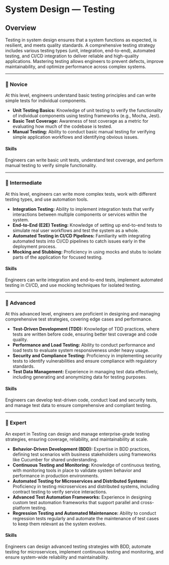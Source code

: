 # System Design — **Testing**

## Overview
Testing in system design ensures that a system functions as expected, is resilient, and meets quality standards. A comprehensive testing strategy includes various testing types (unit, integration, end-to-end), automated testing, and CI/CD integration to deliver reliable and high-quality applications. Mastering testing allows engineers to prevent defects, improve maintainability, and optimize performance across complex systems.

---

### 🌱 Novice
At this level, engineers understand basic testing principles and can write simple tests for individual components.

- **Unit Testing Basics:** Knowledge of unit testing to verify the functionality of individual components using testing frameworks (e.g., Mocha, Jest).
- **Basic Test Coverage:** Awareness of test coverage as a metric for evaluating how much of the codebase is tested.
- **Manual Testing:** Ability to conduct basic manual testing for verifying simple application workflows and identifying obvious issues.

#### Skills
Engineers can write basic unit tests, understand test coverage, and perform manual testing to verify simple functionality.

---

### 🌿 Intermediate
At this level, engineers can write more complex tests, work with different testing types, and use automation tools.

- **Integration Testing:** Ability to implement integration tests that verify interactions between multiple components or services within the system.
- **End-to-End (E2E) Testing:** Knowledge of setting up end-to-end tests to simulate real user workflows and test the system as a whole.
- **Automated Testing in CI/CD Pipelines:** Familiarity with integrating automated tests into CI/CD pipelines to catch issues early in the deployment process.
- **Mocking and Stubbing:** Proficiency in using mocks and stubs to isolate parts of the application for focused testing.

#### Skills
Engineers can write integration and end-to-end tests, implement automated testing in CI/CD, and use mocking techniques for isolated testing.

---

### 🌳 Advanced
At this advanced level, engineers are proficient in designing and managing comprehensive test strategies, covering edge cases and performance.

- **Test-Driven Development (TDD):** Knowledge of TDD practices, where tests are written before code, ensuring better test coverage and code quality.
- **Performance and Load Testing:** Ability to conduct performance and load tests to evaluate system responsiveness under heavy usage.
- **Security and Compliance Testing:** Proficiency in implementing security tests to identify vulnerabilities and ensure compliance with regulatory standards.
- **Test Data Management:** Experience in managing test data effectively, including generating and anonymizing data for testing purposes.

#### Skills
Engineers can develop test-driven code, conduct load and security tests, and manage test data to ensure comprehensive and compliant testing.

---

### 🚀 Expert
An expert in Testing can design and manage enterprise-grade testing strategies, ensuring coverage, reliability, and maintainability at scale.

- **Behavior-Driven Development (BDD):** Expertise in BDD practices, defining test scenarios with business stakeholders using frameworks like Cucumber for shared understanding.
- **Continuous Testing and Monitoring:** Knowledge of continuous testing, with monitoring tools in place to validate system behavior and performance in production environments.
- **Automated Testing for Microservices and Distributed Systems:** Proficiency in testing microservices and distributed systems, including contract testing to verify service interactions.
- **Advanced Test Automation Frameworks:** Experience in designing custom test automation frameworks that support parallel and cross-platform testing.
- **Regression Testing and Automated Maintenance:** Ability to conduct regression tests regularly and automate the maintenance of test cases to keep them relevant as the system evolves.

#### Skills
Engineers can design advanced testing strategies with BDD, automate testing for microservices, implement continuous testing and monitoring, and ensure system-wide reliability and maintainability.
